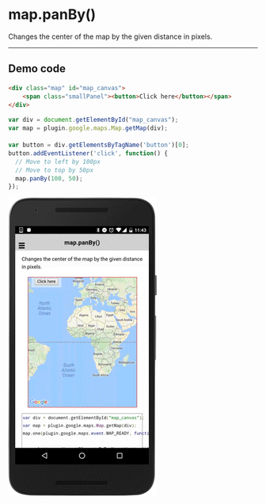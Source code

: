 # map.panBy()

Changes the center of the map by the given distance in pixels.

--------------------------------------------------------------------------------

## Demo code

```html
<div class="map" id="map_canvas">
    <span class="smallPanel"><button>Click here</button></span>
</div>
```

```js
var div = document.getElementById("map_canvas");
var map = plugin.google.maps.Map.getMap(div);

var button = div.getElementsByTagName('button')[0];
button.addEventListener('click', function() {
  // Move to left by 100px
  // Move to top by 50px
  map.panBy(100, 50);
});

```

![](image.gif)
